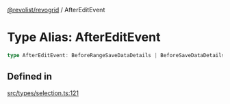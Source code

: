 [@revolist/revogrid](README.md) / AfterEditEvent

# Type Alias: AfterEditEvent

```ts
type AfterEditEvent: BeforeRangeSaveDataDetails | BeforeSaveDataDetails;
```

## Defined in

[src/types/selection.ts:121](https://github.com/revolist/revogrid/blob/7d79cd09d43b75b81712fd40eaf892d3b6da4928/src/types/selection.ts#L121)
